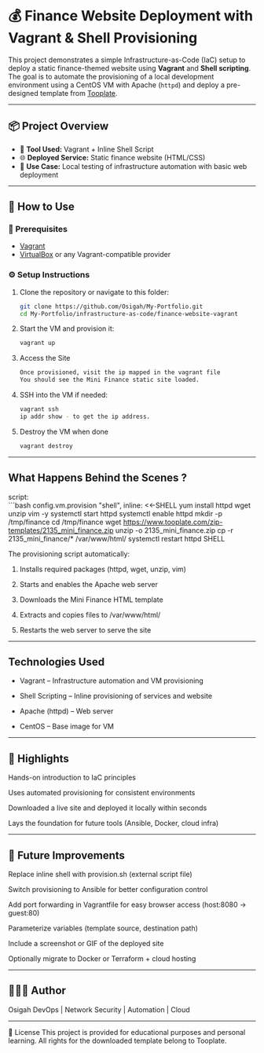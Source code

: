 # 💰 Finance Website Deployment with Vagrant & Shell Provisioning

This project demonstrates a simple Infrastructure-as-Code (IaC) setup to deploy a static finance-themed website using **Vagrant** and **Shell scripting**. The goal is to automate the provisioning of a local development environment using a CentOS VM with Apache (`httpd`) and deploy a pre-designed template from [Tooplate](https://www.tooplate.com).

---

## 📦 Project Overview

- 🔧 **Tool Used:** Vagrant + Inline Shell Script
- 🌐 **Deployed Service:** Static finance website (HTML/CSS)
- 🧪 **Use Case:** Local testing of infrastructure automation with basic web deployment

---

## 🚀 How to Use

### 🔗 Prerequisites

- [Vagrant](https://www.vagrantup.com/downloads)
- [VirtualBox](https://www.virtualbox.org/) or any Vagrant-compatible provider

### ⚙️ Setup Instructions

1. Clone the repository or navigate to this folder:

   ```bash
   git clone https://github.com/Osigah/My-Portfolio.git
   cd My-Portfolio/infrastructure-as-code/finance-website-vagrant

2. Start the VM and provision it:
    ```bash
    vagrant up

3. Access the Site
    ```bash
    Once provisioned, visit the ip mapped in the vagrant file
    You should see the Mini Finance static site loaded.

4. SSH into the VM if needed:
    ```bash
    vagrant ssh
    ip addr show - to get the ip address.

5. Destroy the VM when done
    ```bash
    vagrant destroy

---

## What Happens Behind the Scenes ?
 script:  
    ```bash
    config.vm.provision "shell", inline: <<-SHELL
    yum install httpd wget unzip vim -y
    systemctl start httpd
    systemctl enable httpd
    mkdir -p /tmp/finance
    cd /tmp/finance
    wget https://www.tooplate.com/zip-templates/2135_mini_finance.zip
    unzip -o 2135_mini_finance.zip
    cp  -r 2135_mini_finance/* /var/www/html/
    systemctl restart httpd
   SHELL


The provisioning script automatically:

1. Installs required packages (httpd, wget, unzip, vim)

2. Starts and enables the Apache web server

3. Downloads the Mini Finance HTML template

4. Extracts and copies files to /var/www/html/

5. Restarts the web server to serve the site

---

## Technologies Used
- Vagrant – Infrastructure automation and VM provisioning

- Shell Scripting – Inline provisioning of services and website

- Apache (httpd) – Web server

- CentOS – Base image for VM

---

## 🌟 Highlights
Hands-on introduction to IaC principles

Uses automated provisioning for consistent environments

Downloaded a live site and deployed it locally within seconds

Lays the foundation for future tools (Ansible, Docker, cloud infra)

---

## 🔄 Future Improvements
Replace inline shell with provision.sh (external script file)

Switch provisioning to Ansible for better configuration control

Add port forwarding in Vagrantfile for easy browser access (host:8080 → guest:80)

Parameterize variables (template source, destination path)

Include a screenshot or GIF of the deployed site

Optionally migrate to Docker or Terraform + cloud hosting

---

## 👨🏽‍💻 Author
Osigah
DevOps | Network Security | Automation | Cloud

---

📜 License
This project is provided for educational purposes and personal learning. All rights for the downloaded template belong to Tooplate.
